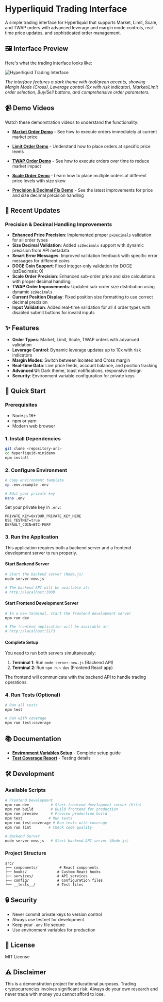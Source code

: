 # Hyperliquid Trading Interface

A simple trading interface for Hyperliquid that supports Market, Limit, Scale, and TWAP orders with advanced leverage and margin mode controls, real-time price updates, and sophisticated order management.

## 🖼️ Interface Preview

Here's what the trading interface looks like:

![Hyperliquid Trading Interface](ScreenshotUI.png)

*The interface features a dark theme with teal/green accents, showing Margin Mode (Cross), Leverage control (9x with risk indicator), Market/Limit order selection, Buy/Sell buttons, and comprehensive order parameters.*

## 📹 Demo Videos

Watch these demonstration videos to understand the functionality:

- **[Market Order Demo](https://www.loom.com/share/47cff0dc410b4dcc86b35a1323d59077?sid=a79e74a0-07de-46c6-95a8-24ba1c8c859f)** - See how to execute orders immediately at current market price

- **[Limit Order Demo](https://www.loom.com/share/8392967a459e47fea42ba7a4d8c1fbc4?sid=dca3765e-0c26-4b68-ac4d-11dc3c2a3f4c)** - Understand how to place orders at specific price levels

- **[TWAP Order Demo](https://www.loom.com/share/f113a7fc83764f188b9828587bd3aaf6?sid=4f8c6cbf-881f-4cd3-9fbd-d8a99e0e269c)** - See how to execute orders over time to reduce market impact

- **[Scale Order Demo](https://www.loom.com/share/5feaa6e04e904bc5bd75d53d2f387994?sid=c364f19f-f0f5-46b6-bb41-9dafb2a5d4b6)** - Learn how to place multiple orders at different price levels with size skew

- **[Precision & Decimal Fix Demo](https://drive.google.com/file/d/1jZEvcNyBDtyQbFbmB4gEG_Gkl6RDAIIf/view?usp=drive_link)** - See the latest improvements for price and size decimal precision handling

## 🔄 Recent Updates

### Precision & Decimal Handling Improvements
- **Enhanced Price Precision**: Implemented proper `pxDecimals` validation for all order types
- **Size Decimal Validation**: Added `szDecimals` support with dynamic precision from API metadata
- **Smart Error Messages**: Improved validation feedback with specific error messages for different coins
- **DOGE Coin Support**: Fixed integer-only validation for DOGE (szDecimals: 0)
- **Scale Order Precision**: Enhanced sub-order price and size calculations with proper decimal handling
- **TWAP Order Improvements**: Updated sub-order size distribution using dynamic `szDecimals`
- **Current Position Display**: Fixed position size formatting to use correct decimal precision
- **Input Validation**: Added real-time validation for all 4 order types with disabled submit buttons for invalid inputs

## ✨ Features

- **Order Types**: Market, Limit, Scale, TWAP orders with advanced validation
- **Leverage Control**: Dynamic leverage updates up to 10x with risk indicators
- **Margin Modes**: Switch between Isolated and Cross margin
- **Real-time Data**: Live price feeds, account balance, and position tracking
- **Advanced UI**: Dark theme, toast notifications, responsive design
- **Security**: Environment variable configuration for private keys

## 🚀 Quick Start

### Prerequisites
- Node.js 18+
- npm or yarn
- Modern web browser

### 1. Install Dependencies
```bash
git clone <repository-url>
cd hyperliquid-minidemo
npm install
```

### 2. Configure Environment
```bash
# Copy environment template
cp .env.example .env

# Edit your private key
nano .env
```

Set your private key in `.env`:
```env
PRIVATE_KEY=0xYOUR_PRIVATE_KEY_HERE
USE_TESTNET=true
DEFAULT_COIN=BTC-PERP
```

### 3. Run the Application

This application requires both a backend server and a frontend development server to run properly.

#### Start Backend Server
```bash
# Start the backend server (Node.js)
node server-new.js

# The backend API will be available at:
# http://localhost:3000
```

#### Start Frontend Development Server
```bash
# In a new terminal, start the frontend development server
npm run dev

# The frontend application will be available at:
# http://localhost:5173
```

#### Complete Setup
You need to run both servers simultaneously:
1. **Terminal 1**: Run `node server-new.js` (Backend API)
2. **Terminal 2**: Run `npm run dev` (Frontend React app)

The frontend will communicate with the backend API to handle trading operations.

### 4. Run Tests (Optional)
```bash
# Run all tests
npm test

# Run with coverage
npm run test:coverage
```

## 📚 Documentation

- **[Environment Variables Setup](ENV_SETUP.md)** - Complete setup guide
- **[Test Coverage Report](src/__tests__/TEST_COVERAGE_REPORT.md)** - Testing details

## 🛠️ Development

### Available Scripts
```bash
# Frontend Development
npm run dev          # Start frontend development server (Vite)
npm run build        # Build frontend for production
npm run preview      # Preview production build
npm test            # Run tests
npm run test:coverage # Run tests with coverage
npm run lint        # Check code quality

# Backend Server
node server-new.js   # Start backend API server (Node.js)
```

### Project Structure
```
src/
├── components/          # React components
├── hooks/              # Custom React hooks
├── services/           # API services
├── config/             # Configuration files
└── __tests__/          # Test files
```

## 🔒 Security

- Never commit private keys to version control
- Always use testnet for development
- Keep your `.env` file secure
- Use environment variables for production

## 📄 License

MIT License

## ⚠️ Disclaimer

This is a demonstration project for educational purposes. Trading cryptocurrencies involves significant risk. Always do your own research and never trade with money you cannot afford to lose.